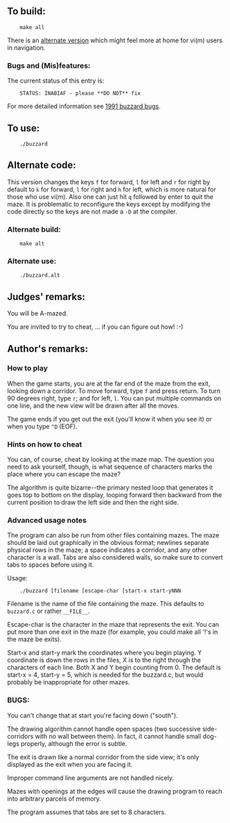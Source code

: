 ## To build:

``` <!---sh-->
    make all
```

There is an [alternate version](#alternate-code) which might feel more at home
for vi(m) users in navigation.


### Bugs and (Mis)features:

The current status of this entry is:

```
    STATUS: INABIAF - please **DO NOT** fix
```

For more detailed information see [1991 buzzard bugs](../../bugs.html#1991_buzzard).


## To use:

``` <!---sh-->
    ./buzzard
```


## Alternate code:

This version changes the keys `f` for forward, `l` for left and `r` for right by
default to `k` for forward, `l` for right and `h` for left, which is more
natural for those who use vi(m). Also one can just hit `q` followed by enter to
quit the maze. It is problematic to reconfigure the keys except by modifying the
code directly so the keys are not made a `-D` at the compiler.


### Alternate build:

``` <!---sh-->
    make alt
```


### Alternate use:

``` <!---sh-->
    ./buzzard.alt
```


## Judges' remarks:

You will be A-mazed.

You are invited to try to cheat, ... if you can figure out how!  :-)


## Author's remarks:

### How to play

When the game starts, you are at the far end of the maze from the exit, looking
down a corridor.  To move forward, type `f` and press return.  To turn 90
degrees right, type `r`; and for left, `l`.  You can put multiple commands on
one line, and the new view will be drawn after all the moves.

The game ends if you get out the exit (you'll know it when you see
it) or when you type `^D` (EOF).

### Hints on how to cheat

You can, of course, cheat by looking at the maze map.  The question
you need to ask yourself, though, is what sequence of characters
marks the place where you can escape the maze?

The algorithm is quite bizarre--the primary nested loop that
generates it goes top to bottom on the display, looping forward
then backward from the current position to draw the left side and
then the right side.

### Advanced usage notes

The program can also be run from other files containing mazes.  The
maze should be laid out graphically in the obvious format; newlines
separate physical rows in the maze; a space indicates a corridor,
and any other character is a wall.  Tabs are also considered walls,
so make sure to convert tabs to spaces before using it.

Usage:

``` <!---sh-->
    ./buzzard [filename [escape-char [start-x start-yNNN
```

Filename is the name of the file containing the maze.  This
defaults to `buzzard.c` or rather `__FILE__`.

Escape-char is the character in the maze that represents the exit.
You can put more than one exit in the maze (for example, you could
make all '!'s in the maze be exits).

Start-x and start-y mark the coordinates where you begin playing.
Y coordinate is down the rows in the files, X is to the right
through the characters of each line.  Both X and Y begin counting
from 0.  The default is start-x = 4, start-y = 5, which is needed
for the buzzard.c, but would probably be inappropriate for other
mazes.

### BUGS:

You can't change that at start you're facing down ("south").

The drawing algorithm cannot handle open spaces (two successive
side-corridors with no wall between them).  In fact, it cannot handle
small dog-legs properly, although the error is subtle.

The exit is drawn like a normal corridor from the side view;
it's only displayed as the exit when you are facing it.

Improper command line arguments are not handled nicely.

Mazes with openings at the edges will cause the drawing program
to reach into arbitrary parcels of memory.

The program assumes that tabs are set to 8 characters.


<!--

    Copyright © 1984-2024 by Landon Curt Noll. All Rights Reserved.

    You are free to share and adapt this file under the terms of this license:

	Creative Commons Attribution-ShareAlike 4.0 International (CC BY-SA 4.0)

    For more information, see:

	https://creativecommons.org/licenses/by-sa/4.0/

-->
